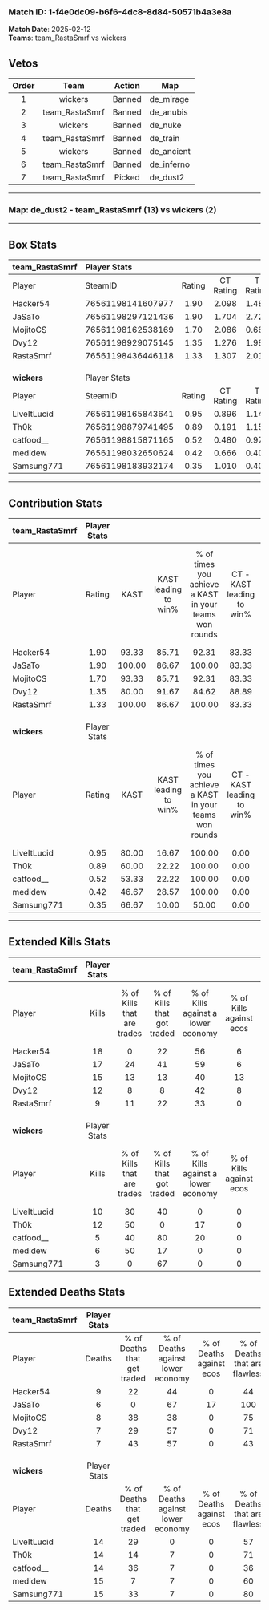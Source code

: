 ### Match ID: 1-f4e0dc09-b6f6-4dc8-8d84-50571b4a3e8a  
**Match Date**: 2025-02-12  
**Teams**: team_RastaSmrf vs wickers  

## Vetos  

| Order | Team | Action | Map |
| :---: | :--: | :----: | --- |
| 1 | wickers | Banned | de_mirage |
| 2 | team_RastaSmrf | Banned | de_anubis |
| 3 | wickers | Banned | de_nuke |
| 4 | team_RastaSmrf | Banned | de_train |
| 5 | wickers | Banned | de_ancient |
| 6 | team_RastaSmrf | Banned | de_inferno |
| 7 | team_RastaSmrf | Picked | de_dust2 |

---  

### **Map**: de_dust2 - team_RastaSmrf (13) vs wickers (2)  
---  

## Box Stats  

| **team_RastaSmrf** | Player Stats      |        |           |          |        |       |       |         |        |      |     |
| :- | :- | :-: | :-: | :-: | :-: | :-: | :-: | :-: | :-: | :-: | :-: |
| Player             | SteamID           | Rating | CT Rating | T Rating |  KAST  |  ADR  | Kills | Assists | Deaths | K/D  | HS% |
| Hacker54           | 76561198141607977 |  1.90  |   2.098   |  1.483   | 93.33  | 128.3 |  18   |    5    |   9    | 2.00 | 50  |
| JaSaTo             | 76561198297121436 |  1.90  |   1.704   |  2.728   | 100.00 | 103.6 |  17   |    2    |   6    | 2.83 | 64  |
| MojitoCS           | 76561198162538169 |  1.70  |   2.086   |  0.668   | 93.33  | 108.3 |  15   |    4    |   8    | 1.88 | 80  |
| Dvy12              | 76561198929075145 |  1.35  |   1.276   |  1.980   | 80.00  | 74.3  |  12   |    3    |   7    | 1.71 | 33  |
| RastaSmrf          | 76561198436446118 |  1.33  |   1.307   |  2.017   | 100.00 | 66.1  |   9   |    8    |   7    | 1.29 | 66  |
|                    |                   |        |           |          |        |       |       |         |        |      |     |
|                    |                   |        |           |          |        |       |       |         |        |      |     |
|                    |                   |        |           |          |        |       |       |         |        |      |     |
| **wickers**        | Player Stats      |        |           |          |        |       |       |         |        |      |     |
| Player             | SteamID           | Rating | CT Rating | T Rating |  KAST  |  ADR  | Kills | Assists | Deaths | K/D  | HS% |
| LiveItLucid        | 76561198165843641 |  0.95  |   0.896   |  1.142   | 80.00  | 61.4  |  10   |    4    |   14   | 0.71 | 50  |
| Th0k               | 76561198879741495 |  0.89  |   0.191   |  1.150   | 60.00  | 54.4  |  12   |    3    |   14   | 0.86 | 50  |
| catfood__          | 76561198815871165 |  0.52  |   0.480   |  0.977   | 53.33  | 78.1  |   5   |    5    |   14   | 0.36 | 40  |
| medidew            | 76561198032650624 |  0.42  |   0.666   |  0.405   | 46.67  | 60.4  |   6   |    2    |   15   | 0.40 | 50  |
| Samsung771         | 76561198183932174 |  0.35  |   1.010   |  0.407   | 66.67  | 40.3  |   3   |    5    |   15   | 0.20 | 66  |
---  

## Contribution Stats  

| **team_RastaSmrf** | Player Stats |        |                      |                                                        |                           |                                                             |                          |                                                            |
| :- | :-: | :-: | :-: | :-: | :-: | :-: | :-: | :-: |
| Player             |    Rating    |  KAST  | KAST leading to win% | % of times you achieve a KAST in your teams won rounds | CT - KAST leading to win% | CT - % of times you achieve a KAST in your teams won rounds | T - KAST leading to win% | T - % of times you achieve a KAST in your teams won rounds |
| Hacker54           |     1.90     | 93.33  |        85.71         |                         92.31                          |           83.33           |                           100.00                            |          100.00          |                           66.67                            |
| JaSaTo             |     1.90     | 100.00 |        86.67         |                         100.00                         |           83.33           |                           100.00                            |          100.00          |                           100.00                           |
| MojitoCS           |     1.70     | 93.33  |        85.71         |                         92.31                          |           83.33           |                           100.00                            |          100.00          |                           66.67                            |
| Dvy12              |     1.35     | 80.00  |        91.67         |                         84.62                          |           88.89           |                            80.00                            |          100.00          |                           100.00                           |
| RastaSmrf          |     1.33     | 100.00 |        86.67         |                         100.00                         |           83.33           |                           100.00                            |          100.00          |                           100.00                           |
|                    |              |        |                      |                                                        |                           |                                                             |                          |                                                            |
|                    |              |        |                      |                                                        |                           |                                                             |                          |                                                            |
|                    |              |        |                      |                                                        |                           |                                                             |                          |                                                            |
| **wickers**        | Player Stats |        |                      |                                                        |                           |                                                             |                          |                                                            |
| Player             |    Rating    |  KAST  | KAST leading to win% | % of times you achieve a KAST in your teams won rounds | CT - KAST leading to win% | CT - % of times you achieve a KAST in your teams won rounds | T - KAST leading to win% | T - % of times you achieve a KAST in your teams won rounds |
| LiveItLucid        |     0.95     | 80.00  |        16.67         |                         100.00                         |           0.00            |                            0.00                             |          20.00           |                           100.00                           |
| Th0k               |     0.89     | 60.00  |        22.22         |                         100.00                         |           0.00            |                            0.00                             |          25.00           |                           100.00                           |
| catfood__          |     0.52     | 53.33  |        22.22         |                         100.00                         |           0.00            |                            0.00                             |          25.00           |                           100.00                           |
| medidew            |     0.42     | 46.67  |        28.57         |                         100.00                         |           0.00            |                            0.00                             |          33.33           |                           100.00                           |
| Samsung771         |     0.35     | 66.67  |        10.00         |                         50.00                          |           0.00            |                            0.00                             |          12.50           |                           50.00                            |
---  

## Extended Kills Stats  

| **team_RastaSmrf** | Player Stats |                            |                            |                                    |                         |                              |                                 |                                       |                    |           |
| :- | :-: | :-: | :-: | :-: | :-: | :-: | :-: | :-: | :-: | :-: |
| Player             |    Kills     | % of Kills that are trades | % of Kills that got traded | % of Kills against a lower economy | % of Kills against ecos | % of Kills that are flawless | % of Kills that are close duels | % of Kills that are assisted by flash | Pistol Round Kills | AWP Kills |
| Hacker54           |      18      |             0              |             22             |                 56                 |            6            |              67              |               17                |                   0                   |         2          |     0     |
| JaSaTo             |      17      |             24             |             41             |                 59                 |            6            |              41              |                6                |                   0                   |         2          |     0     |
| MojitoCS           |      15      |             13             |             13             |                 40                 |           13            |              67              |               13                |                   0                   |         1          |     0     |
| Dvy12              |      12      |             8              |             8              |                 42                 |            8            |              67              |                0                |                   0                   |         3          |     5     |
| RastaSmrf          |      9       |             11             |             22             |                 33                 |            0            |              67              |                0                |                   0                   |         2          |     0     |
|                    |              |                            |                            |                                    |                         |                              |                                 |                                       |                    |           |
|                    |              |                            |                            |                                    |                         |                              |                                 |                                       |                    |           |
|                    |              |                            |                            |                                    |                         |                              |                                 |                                       |                    |           |
| **wickers**        | Player Stats |                            |                            |                                    |                         |                              |                                 |                                       |                    |           |
| Player             |    Kills     | % of Kills that are trades | % of Kills that got traded | % of Kills against a lower economy | % of Kills against ecos | % of Kills that are flawless | % of Kills that are close duels | % of Kills that are assisted by flash | Pistol Round Kills | AWP Kills |
| LiveItLucid        |      10      |             30             |             40             |                 0                  |            0            |              60              |                0                |                   0                   |         3          |     0     |
| Th0k               |      12      |             50             |             0              |                 17                 |            0            |              92              |                0                |                   0                   |         3          |     0     |
| catfood__          |      5       |             40             |             80             |                 20                 |            0            |              40              |                0                |                  20                   |         0          |     0     |
| medidew            |      6       |             50             |             17             |                 0                  |            0            |              67              |                0                |                   0                   |         0          |     3     |
| Samsung771         |      3       |             0              |             67             |                 0                  |            0            |              67              |                0                |                   0                   |         0          |     0     |
## Extended Deaths Stats  

| **team_RastaSmrf** | Player Stats |                             |                                   |                          |                               |                            |                           |               |
| :- | :-: | :-: | :-: | :-: | :-: | :-: | :-: | :-: |
| Player             |    Deaths    | % of Deaths that get traded | % of Deaths against lower economy | % of Deaths against ecos | % of Deaths that are flawless | % of Deaths that are close | % of Deaths while blinded | Deaths to AWP |
| Hacker54           |      9       |             22              |                44                 |            0             |              44               |             0              |            11             |       0       |
| JaSaTo             |      6       |              0              |                67                 |            17            |              100              |             0              |             0             |       1       |
| MojitoCS           |      8       |             38              |                38                 |            0             |              75               |             0              |             0             |       0       |
| Dvy12              |      7       |             29              |                57                 |            0             |              71               |             0              |             0             |       1       |
| RastaSmrf          |      7       |             43              |                57                 |            0             |              43               |             0              |             0             |       1       |
|                    |              |                             |                                   |                          |                               |                            |                           |               |
|                    |              |                             |                                   |                          |                               |                            |                           |               |
|                    |              |                             |                                   |                          |                               |                            |                           |               |
| **wickers**        | Player Stats |                             |                                   |                          |                               |                            |                           |               |
| Player             |    Deaths    | % of Deaths that get traded | % of Deaths against lower economy | % of Deaths against ecos | % of Deaths that are flawless | % of Deaths that are close | % of Deaths while blinded | Deaths to AWP |
| LiveItLucid        |      14      |             29              |                 0                 |            0             |              57               |             0              |             0             |       2       |
| Th0k               |      14      |             14              |                 7                 |            0             |              71               |             7              |             0             |       0       |
| catfood__          |      14      |             36              |                 7                 |            0             |              36               |             29             |             0             |       2       |
| medidew            |      15      |              7              |                 7                 |            0             |              60               |             7              |             0             |       1       |
| Samsung771         |      15      |             33              |                 7                 |            0             |              80               |             0              |             0             |       0       |

